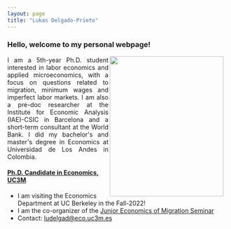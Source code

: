 ```yaml
---
layout: page
title: "Lukas Delgado-Prieto"
---
```


### Hello, welcome to my personal webpage! 

 <img align="right" width="260" height="320" style="float:right; padding-right:10px" src="https://user-images.githubusercontent.com/57502134/186741596-b93baccb-0009-4910-8db5-26d27765dc15.png"> 
 
 <p align="justify" style="clear:left;"> 
I am a 5th-year Ph.D. student interested in labor economics and applied microeconomics, with a focus on questions related to migration, minimum wages and imperfect labor markets. I am also a pre-doc researcher at the Institute for Economic Analysis (IAE)-CSIC in Barcelona and a short-term consultant at the World Bank. I did my bachelor's and master's degree in Economics at Universidad de Los Andes in Colombia.
</p>
</div>

#### [Ph.D. Candidate in Economics, UC3M](http://economics.uc3m.es/personal/delgado-prieto/)

 - I am visiting the Economics Department at UC Berkeley in the Fall-2022!
 - I am the co-organizer of the [Junior Economics of Migration Seminar](https://sites.google.com/view/the-economics-of-migration)
 - Contact: [ludelgad@eco.uc3m.es](mailto:ludelgad@eco.uc3m.es)
